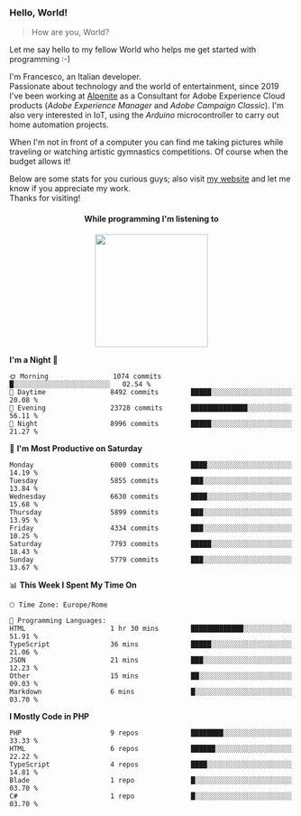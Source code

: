 ### Hello, World!

> How are you, World?

Let me say hello to my fellow World who helps me get started with programming :-)

I'm Francesco, an Italian developer.  
Passionate about technology and the world of entertainment, since 2019 I've been working at [Alpenite](https://www.alpenite.com) as a Consultant for Adobe Experience Cloud products (*Adobe Experience Manager* and *Adobe Campaign Classic*). I'm also very interested in IoT, using the *Arduino* microcontroller to carry out home automation projects.

When I'm not in front of a computer you can find me taking pictures while traveling or watching artistic gymnastics competitions. Of course when the budget allows it!

Below are some stats for you curious guys; also visit [my website](https://www.francescorega.eu) and let me know if you appreciate my work.  
Thanks for visiting!

<div align="center">
  <h4>While programming I'm listening to</h4>
  <a href="https://apps.francescorega.eu/now-playing/11147232609" target="_blank"><img src="https://apps.francescorega.eu/now-playing/11147232609" width="200"></a>
</div>

<!--START_SECTION:waka-->
**I'm a Night 🦉** 

```text
🌞 Morning                1074 commits        █░░░░░░░░░░░░░░░░░░░░░░░░   02.54 % 
🌆 Daytime                8492 commits        █████░░░░░░░░░░░░░░░░░░░░   20.08 % 
🌃 Evening                23728 commits       ██████████████░░░░░░░░░░░   56.11 % 
🌙 Night                  8996 commits        █████░░░░░░░░░░░░░░░░░░░░   21.27 % 
```
📅 **I'm Most Productive on Saturday** 

```text
Monday                   6000 commits        ████░░░░░░░░░░░░░░░░░░░░░   14.19 % 
Tuesday                  5855 commits        ███░░░░░░░░░░░░░░░░░░░░░░   13.84 % 
Wednesday                6630 commits        ████░░░░░░░░░░░░░░░░░░░░░   15.68 % 
Thursday                 5899 commits        ███░░░░░░░░░░░░░░░░░░░░░░   13.95 % 
Friday                   4334 commits        ███░░░░░░░░░░░░░░░░░░░░░░   10.25 % 
Saturday                 7793 commits        █████░░░░░░░░░░░░░░░░░░░░   18.43 % 
Sunday                   5779 commits        ███░░░░░░░░░░░░░░░░░░░░░░   13.67 % 
```


📊 **This Week I Spent My Time On** 

```text
🕑︎ Time Zone: Europe/Rome

💬 Programming Languages: 
HTML                     1 hr 30 mins        █████████████░░░░░░░░░░░░   51.91 % 
TypeScript               36 mins             █████░░░░░░░░░░░░░░░░░░░░   21.06 % 
JSON                     21 mins             ███░░░░░░░░░░░░░░░░░░░░░░   12.23 % 
Other                    15 mins             ██░░░░░░░░░░░░░░░░░░░░░░░   09.03 % 
Markdown                 6 mins              █░░░░░░░░░░░░░░░░░░░░░░░░   03.70 % 
```

**I Mostly Code in PHP** 

```text
PHP                      9 repos             ████████░░░░░░░░░░░░░░░░░   33.33 % 
HTML                     6 repos             ██████░░░░░░░░░░░░░░░░░░░   22.22 % 
TypeScript               4 repos             ████░░░░░░░░░░░░░░░░░░░░░   14.81 % 
Blade                    1 repo              █░░░░░░░░░░░░░░░░░░░░░░░░   03.70 % 
C#                       1 repo              █░░░░░░░░░░░░░░░░░░░░░░░░   03.70 % 
```




<!--END_SECTION:waka-->
